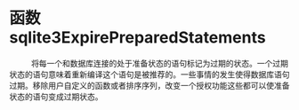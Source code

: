 # 函数sqlite3ExpirePreparedStatements
&nbsp;&nbsp;&nbsp;&nbsp;&nbsp;&nbsp;
&nbsp;&nbsp;&nbsp;将每一个和数据库连接的处于准备状态的语句标记为过期的状态。一个过期状态的语句意味着重新编译这个语句是被推荐的。一些事情的发生使得数据库语句过期。移除用户自定义的函数或者排序序列，改变一个授权功能这些都可以使准备状态的语句变成过期状态。
